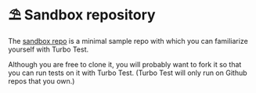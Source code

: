 # ⛱ Sandbox repository

The [sandbox repo](https://github.com/turbotest/sandbox) is a minimal sample repo with which you can familiarize yourself with Turbo Test.

Although you are free to clone it, you will probably want to fork it so that you can run tests on it with Turbo Test. \(Turbo Test will only run on Github repos that you own.\)


